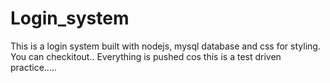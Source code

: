 # Login_system
This is a login system built with nodejs, mysql database and css for styling.
You can checkitout.. 
Everything is pushed cos this is a test driven practice.....
